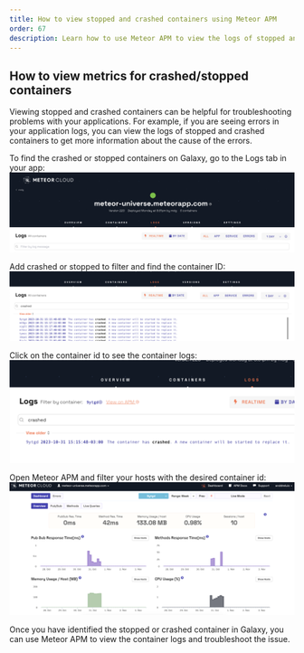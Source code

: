```yaml
---
title: How to view stopped and crashed containers using Meteor APM
order: 67
description: Learn how to use Meteor APM to view the logs of stopped and crashed containers
---
```


<h2 id="apm-data">How to view metrics for crashed/stopped containers</h2>

Viewing stopped and crashed containers can be helpful for troubleshooting problems with your applications. For example, if you are seeing errors in your application logs, you can view the logs of stopped and crashed containers to get more information about the cause of the errors.

To find the crashed or stopped containers on Galaxy, go to the Logs tab in your app:
![Alt text](image-1.png)

Add crashed or stopped to filter and find the container ID:
![Alt text](image-2.png)

Click on the container id to see the container logs:
![Alt text](image-3.png)

Open Meteor APM and filter your hosts with the desired container id:
![Alt text](image-4.png)

Once you have identified the stopped or crashed container in Galaxy, you can use Meteor APM to view the container logs and troubleshoot the issue.
